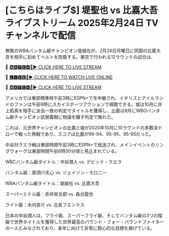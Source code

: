 # [こちらはライブ$] 堤聖也 vs 比嘉大吾 ライブストリーム 2025年2月24日 TVチャンネルで配信
無敗のWBAバンタム級チャンピオン堤誠也が、2月24日月曜日に同国の比嘉大吾を相手に初めてベルトを防衛する。東京で行われる12ラウンドの試合は、

🔴 [🆆🅰🆃🅲🅷🔴▶️ CLICK HERE TO LIVE STREAM](https://boie-war-nai-keo.blogspot.com/)

🔴 [🅻🅸🆅🅴🔴▶️ CLICK HERE TO WATCH LIVE ONLINE](https://boie-war-nai-keo.blogspot.com/)

🔴 [🆆🅰🆃🅲🅷🔴▶️ CLICK HERE TO LIVE STREAM](https://boie-war-nai-keo.blogspot.com/)

アメリカでは東部標準時午前3時にESPN+で生中継され、イギリスとアイルランドのファンは午前9時にスカイスポーツアクションで視聴できる。堤は10月に井上拓真を相手に全会一致の判定でタイトルを獲得し、比嘉は9月にWBOバンタム級チャンピオン武居義樹に物議を醸す判定で敗れた。

これは、元世界チャンピオンの比嘉と堤が2020年10月に10ラウンドの多数決ドローで戦った再戦であり、スコアは比嘉が96-94、95-95、95-95だった。

中谷対クエラ戦は東部時間午前3時にESPN+で放送され、メインイベントのリングウォークは東部時間午前6時30分頃と見込まれている。

WBCバンタム級タイトル：中谷潤人 vs. デビッド・クエラ

バンタム級：那須川天心 vs. ジェイソン・モロニー

WBAバンタム級タイトル：堤誠也 vs. 比嘉大吾

スーパーミドル級：赤井栄五郎 vs. 森合龍也

ライト級：木内良介 vs. 北島フエンテス

日本の中谷潤人は、フライ級、スーパーフライ級、そしてバンタム級の3つの階級で世界タイトルを獲得した世界最高のパウンド・フォー・パウンドファイターの一人とみなされており、来年に向けて非常に野心的な目標を掲げている。
